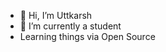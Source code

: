 - 👋 Hi, I’m Uttkarsh
- 🌱 I’m currently a student 
- Learning things via Open Source 


<!---
its-uttkarsh/its-uttkarsh is a ✨ special ✨ repository because its `README.md` (this file) appears on your GitHub profile.
You can click the Preview link to take a look at your changes.
--->
